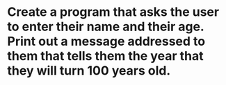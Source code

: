 #   Create a program that asks the user to enter their name and their age. Print out a message addressed to them that tells them the year that they will turn 100 years old.